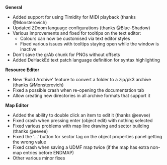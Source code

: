 **General**
* Added support for using Timidity for MIDI playback (thanks @Monsterovich)
* Updated ZDoom language configurations (thanks @Blue-Shadow)
* Various improvements and fixed for tooltips on the text editor:
  * Colours can now be customised via text editor styles
  * Fixed various issues with tooltips staying open while the window is inactive
* Don't save the grAb chunk for PNGs without offsets
* Added DeHackEd text patch language definition for syntax highlighting

**Resource Editor**
* New 'Build Archive' feature to convert a folder to a zip/pk3 archive (thanks @Monsterovich)
* Fixed a possible crash when re-opening the documentation tab
* Allow creating new directories in all archive formats that support it

**Map Editor**
* Added the ability to double click an item to edit it (thanks @eevee)
* Fixed crash when pressing enter (object edit) with nothing selected
* Fixed various problems with map line drawing and sector building (thanks @eevee)
* Fixed the '...' button for sector tag on the object properties panel getting the wrong value
* Fixed crash when saving a UDMF map twice (if the map has extra non-map entries before ENDMAP)
* Other various minor fixes
